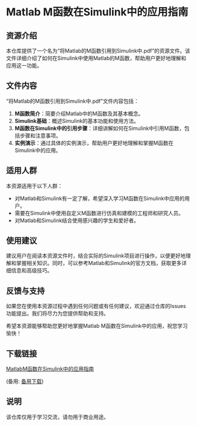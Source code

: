 # Matlab M函数在Simulink中的应用指南

## 资源介绍

本仓库提供了一个名为“将Matlab的M函数引用到Simulink中.pdf”的资源文件。该文件详细介绍了如何在Simulink中使用Matlab的M函数，帮助用户更好地理解和应用这一功能。

## 文件内容

“将Matlab的M函数引用到Simulink中.pdf”文件内容包括：

1. **M函数简介**：简要介绍Matlab中的M函数及其基本概念。
2. **Simulink基础**：概述Simulink的基本功能和使用方法。
3. **M函数在Simulink中的引用步骤**：详细讲解如何在Simulink中引用M函数，包括步骤和注意事项。
4. **实例演示**：通过具体的实例演示，帮助用户更好地理解和掌握M函数在Simulink中的应用。

## 适用人群

本资源适用于以下人群：

- 对Matlab和Simulink有一定了解，希望深入学习M函数在Simulink中应用的用户。
- 需要在Simulink中使用自定义M函数进行仿真和建模的工程师和研究人员。
- 对Matlab和Simulink结合使用感兴趣的学生和爱好者。

## 使用建议

建议用户在阅读本资源文件时，结合实际的Simulink项目进行操作，以便更好地理解和掌握相关知识。同时，可以参考Matlab和Simulink的官方文档，获取更多详细信息和高级技巧。

## 反馈与支持

如果您在使用本资源过程中遇到任何问题或有任何建议，欢迎通过仓库的Issues功能提出。我们将尽力为您提供帮助和支持。

希望本资源能够帮助您更好地掌握Matlab M函数在Simulink中的应用，祝您学习愉快！

## 下载链接
[MatlabM函数在Simulink中的应用指南](https://pan.quark.cn/s/73d21dcdc05a) 

(备用: [备用下载](https://pan.baidu.com/s/12wnNOHU8jY9VPBC1809tcg?pwd=1234))

## 说明

该仓库仅用于学习交流，请勿用于商业用途。
